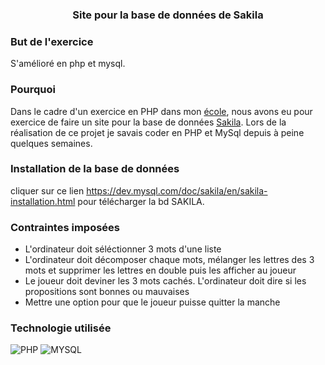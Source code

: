 ### <p align="center">Site pour la base de données de Sakila</p>

### But de l'exercice
S'amélioré en php et mysql.

### Pourquoi 
Dans le cadre d'un exercice en PHP dans mon [école](https://www.hetic.net/), nous avons eu pour exercice de faire un site pour la base de données [Sakila](https://dev.mysql.com/doc/sakila/en/). Lors de la réalisation de ce projet je savais coder en PHP et MySql depuis à peine quelques semaines.<br>

### Installation de la base de données
cliquer sur ce lien https://dev.mysql.com/doc/sakila/en/sakila-installation.html pour télécharger la bd SAKILA.

### Contraintes imposées
- L'ordinateur doit séléctionner 3 mots d'une liste
- L'ordinateur doit décomposer chaque mots, mélanger les lettres des 3 mots et supprimer les lettres en double puis les afficher au joueur
- Le joueur doit deviner les 3 mots cachés. L'ordinateur doit dire si les propositions sont bonnes ou mauvaises
- Mettre une option pour que le joueur puisse quitter la manche <br>

### Technologie utilisée

![PHP](https://camo.githubusercontent.com/b7e290d2aeff9829bba45e897265ceebd34b25f6f7efba4b08e1b23cfe0815e7/68747470733a2f2f696d672e736869656c64732e696f2f62616467652f7068702d2532333737374242342e7376673f7374796c653d666f722d7468652d6261646765266c6f676f3d706870266c6f676f436f6c6f723d7768697465)
![MYSQL](https://camo.githubusercontent.com/918fce8d50581bd97b7133e677a78ed2cad14f970522f219daaeb6d1c81060e1/68747470733a2f2f696d672e736869656c64732e696f2f62616467652f6d7973716c2d2532333030662e7376673f7374796c653d666f722d7468652d6261646765266c6f676f3d6d7973716c266c6f676f436f6c6f723d7768697465)
